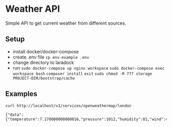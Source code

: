 # Weather API


Simple API to get current weather from different sources.

## Setup

* install docker/docker-compose
* create .env file ```cp env-example .env```
* change directory to laradock
* run ```sudo docker-compose up nginx workspace``` 
```sudo docker-compose exec workspace bash```
```composer install```
```exit```
```sudo chmod -R 777 storage PROJECT-DIR/bootstrap/cache```

## Examples
```
curl http://localhost/v1/services/openweathermap/london

{"data":{"temperature":7.170000000000016,"pressure":1012,"humidity":81,"wind":4.1}}

```
